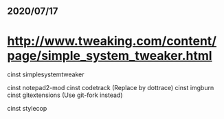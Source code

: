 ## 2020/07/17

# http://www.tweaking.com/content/page/simple_system_tweaker.html
cinst simplesystemtweaker

cinst notepad2-mod
cinst codetrack (Replace by dottrace) 
cinst imgburn
cinst gitextensions (Use git-fork instead)

cinst stylecop